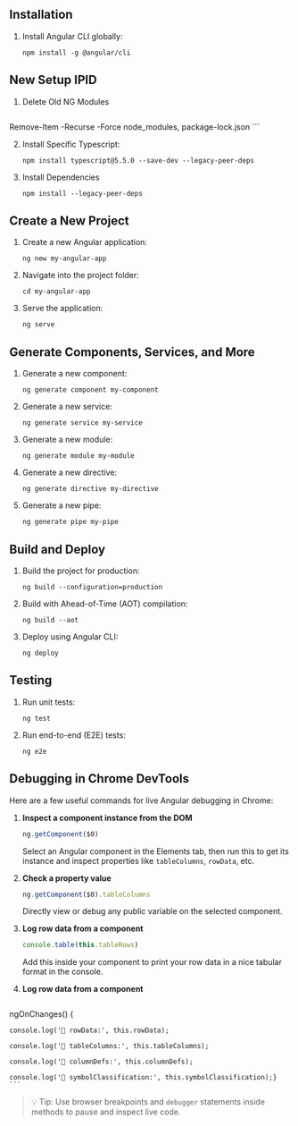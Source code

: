 ## Installation

1. Install Angular CLI globally:
    
    ```shell
    npm install -g @angular/cli
    ```
    
## New Setup IPID
1. Delete Old NG Modules
    
    ```shell
 Remove-Item -Recurse -Force node_modules, package-lock.json
    ```
    
2. Install Specific Typescript:
    
    ```shell
	npm install typescript@5.5.0 --save-dev --legacy-peer-deps
    ```
    
3. Install Dependencies
    
    ```shell
    npm install --legacy-peer-deps
    ```
    


## Create a New Project

1. Create a new Angular application:
    
    ```shell
    ng new my-angular-app
    ```
    
2. Navigate into the project folder:
    
    ```shell
    cd my-angular-app
    ```
    
3. Serve the application:
    
    ```shell
    ng serve
    ```
    

## Generate Components, Services, and More

1. Generate a new component:
    
    ```shell
    ng generate component my-component
    ```
    
2. Generate a new service:
    
    ```shell
    ng generate service my-service
    ```
    
3. Generate a new module:
    
    ```shell
    ng generate module my-module
    ```
    
4. Generate a new directive:
    
    ```shell
    ng generate directive my-directive
    ```
    
5. Generate a new pipe:
    
    ```shell
    ng generate pipe my-pipe
    ```
    

## Build and Deploy

1. Build the project for production:
    
    ```shell
    ng build --configuration=production
    ```
    
2. Build with Ahead-of-Time (AOT) compilation:
    
    ```shell
    ng build --aot
    ```
    
3. Deploy using Angular CLI:
    
    ```shell
    ng deploy
    ```
    

## Testing

1. Run unit tests:
    
    ```shell
    ng test
    ```
    
2. Run end-to-end (E2E) tests:
    
    ```shell
    ng e2e
    ```
    

## Debugging in Chrome DevTools

Here are a few useful commands for live Angular debugging in Chrome:

1. **Inspect a component instance from the DOM**
    
    ```js
    ng.getComponent($0)
    ```
    
    Select an Angular component in the Elements tab, then run this to get its instance and inspect properties like `tableColumns`, `rowData`, etc.
    
2. **Check a property value**
    
    ```js
    ng.getComponent($0).tableColumns
    ```
    
    Directly view or debug any public variable on the selected component.
    
3. **Log row data from a component**
    
    ```ts
    console.table(this.tableRows)
    ```
    
    Add this inside your component to print your row data in a nice tabular format in the console.
    
4. **Log row data from a component**
    
    ```ts
  ngOnChanges() {

	console.log('🧪 rowData:', this.rowData);

	console.log('🧪 tableColumns:', this.tableColumns);

	console.log('🧪 columnDefs:', this.columnDefs);
	
	console.log('🧪 symbolClassification:', this.symbolClassification);}
    ```


> 💡 Tip: Use browser breakpoints and `debugger` statements inside methods to pause and inspect live code.